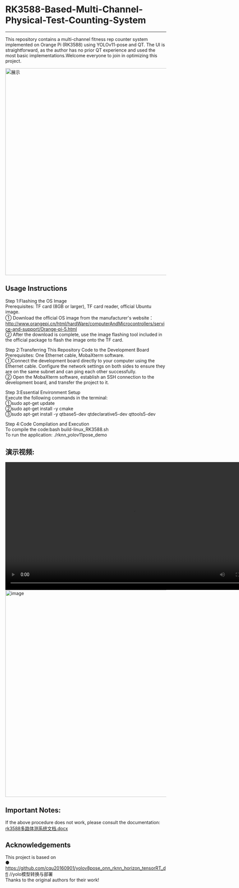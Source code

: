 # RK3588-Based-Multi-Channel-Physical-Test-Counting-System  
---
This repository contains a multi-channel fitness rep counter system implemented on Orange Pi (RK3588) using YOLOv11-pose and QT. The UI is straightforward, as the author has no prior QT experience and used the most basic implementations.Welcome everyone to join in optimizing this project.


<img width="865" height="648" alt="展示" src="https://github.com/user-attachments/assets/07361ca2-8807-49b0-8b96-7c25d30a1d3f" />  


Usage Instructions
---
Step 1:Flashing the OS Image  
Prerequisites: TF card (8GB or larger), TF card reader, official Ubuntu image.  
  ① Download the official OS image from the manufacturer's website：http://www.orangepi.cn/html/hardWare/computerAndMicrocontrollers/service-and-support/Orange-pi-5.html  
  ② After the download is complete, use the image flashing tool included in the official package to flash the image onto the TF card.  


Step 2:Transferring This Repository Code to the Development Board  
Prerequisites: One Ethernet cable, MobaXterm software.  
    ①Connect the development board directly to your computer using the Ethernet cable. Configure the network settings on both sides to ensure they are on the same subnet and can ping each other successfully.  
    ② Open the MobaXterm software, establish an SSH connection to the development board, and transfer the project to it.  


Step 3:Essential Environment Setup  
Execute the following commands in the terminal:  
  ①sudo apt-get update  
  ②sudo apt-get install -y cmake  
  ③sudo apt-get install -y qtbase5-dev qtdeclarative5-dev qttools5-dev  


Step 4:Code Compilation and Execution  
  To compile the code:bash build-linux_RK3588.sh  
  To run the application: ./rknn_yolov11pose_demo  







演示视频:  
---
<video src="https://github.com/user-attachments/assets/e71c0e9c-5271-4e9c-b2fb-d95266a63476" controls width="800">
  Your browser does not support the video tag.
</video>  




<img width="865" height="648" alt="image" src="https://github.com/user-attachments/assets/e7ebf89f-1819-4100-a079-b6bc3dcceeb7" />  






Important Notes:  
---
If the above procedure does not work, please consult the documentation:    
[rk3588多路体测系统文档.docx](https://github.com/user-attachments/files/22723281/rk3588.docx)  





Acknowledgements
---
This project is based on  
 ● https://github.com/cqu20160901/yolov8pose_onn_rknn_horizon_tensorRT_dfl    //yolo模型转换与部署  
Thanks to the original authors for their work!  
